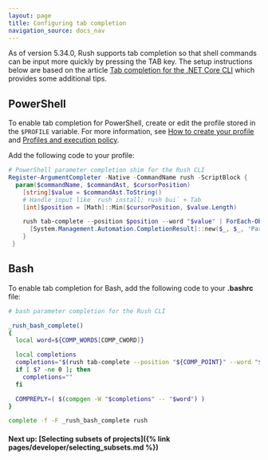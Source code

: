 ```yaml
---
layout: page
title: Configuring tab completion
navigation_source: docs_nav
---
```


As of version 5.34.0, Rush supports tab completion so that shell commands can be input more quickly
by pressing the TAB key.  The setup instructions below are based on the article
[Tab completion for the .NET Core CLI](https://docs.microsoft.com/en-us/dotnet/core/tools/enable-tab-autocomplete)
which provides some additional tips.


## PowerShell

To enable tab completion for PowerShell, create or edit the profile stored in the `$PROFILE` variable.
For more information, see
[How to create your profile](https://docs.microsoft.com/en-us/powershell/module/microsoft.powershell.core/about/about_profiles#how-to-create-a-profile)
and [Profiles and execution policy](https://docs.microsoft.com/en-us/powershell/module/microsoft.powershell.core/about/about_profiles#profiles-and-execution-policy).

Add the following code to your profile:

```powershell
# PowerShell parameter completion shim for the Rush CLI
Register-ArgumentCompleter -Native -CommandName rush -ScriptBlock {
  param($commandName, $commandAst, $cursorPosition)
    [string]$value = $commandAst.ToString()
    # Handle input like `rush install; rush bui` + Tab
    [int]$position = [Math]::Min($cursorPosition, $value.Length)

    rush tab-complete --position $position --word "$value" | ForEach-Object {
      [System.Management.Automation.CompletionResult]::new($_, $_, 'ParameterValue', $_)
    }
 }
```

## Bash

To enable tab completion for Bash, add the following code to your **.bashrc** file:

```bash
# bash parameter completion for the Rush CLI

_rush_bash_complete()
{
  local word=${COMP_WORDS[COMP_CWORD]}

  local completions
  completions="$(rush tab-complete --position "${COMP_POINT}" --word "${COMP_LINE}" 2>/dev/null)"
  if [ $? -ne 0 ]; then
    completions=""
  fi

  COMPREPLY=( $(compgen -W "$completions" -- "$word") )
}

complete -f -F _rush_bash_complete rush
```

#### Next up: [Selecting subsets of projects]({% link pages/developer/selecting_subsets.md %})
